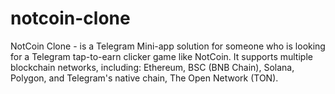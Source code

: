 # notcoin-clone
NotCoin Clone - is a Telegram Mini-app solution for someone who is looking for a Telegram tap-to-earn clicker game like NotCoin. It supports multiple blockchain networks, including: Ethereum, BSC (BNB Chain), Solana, Polygon, and Telegram's native chain, The Open Network (TON). 
